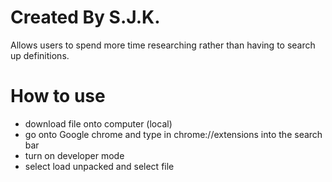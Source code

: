 # Created By S.J.K.

Allows users to spend more time researching rather than having to search up definitions.

# How to use
- download file onto computer (local)
- go onto Google chrome and type in chrome://extensions into the search bar
- turn on developer mode
- select load unpacked and select file
